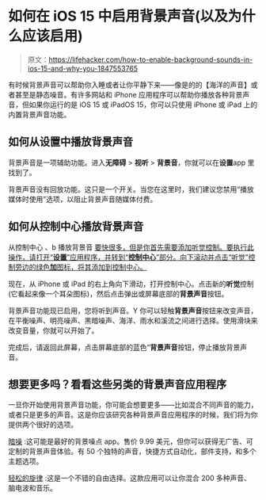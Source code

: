 # 如何在 iOS 15 中启用背景声音(以及为什么应该启用)

> 原文：<https://lifehacker.com/how-to-enable-background-sounds-in-ios-15-and-why-you-1847553765>

有时候背景声音可以帮助你入睡或者让你平静下来——像是的的【海洋的声音】或者甚至是静态噪音。有许多网站和 iPhone 应用程序可以帮助你播放各种背景声音，但如果你运行的是 iOS 15 或 iPadOS 15，你可以只使用 iPhone 或 iPad 上的内置背景声音功能。



## 如何从设置中播放背景声音

背景声音是一项辅助功能。进入**无障碍** > **视听** > **背景音**，你就可以在**设置**app 里找到了。

背景声音没有回放功能。这只是一个开关。当您在这里时，我们建议您禁用“播放媒体时使用”选项，以阻止背景声音随媒体付费。

## 如何从控制中心播放背景声音

从控制中心 、b 播放背景音 [要快很多，但是你首先需要添加听觉控制。要执行此操作，请打开“**设置**”应用程序，并转到“**控制中心**”部分。向下滚动并点击“听觉”控制旁边的绿色**加**图标，将其添加到控制中心。](https://lifehacker.com/10-useful-controls-everyone-should-add-to-their-iphone-1847257886)

现在，从 iPhone 或 iPad 的右上角向下滑动，打开控制中心。点击新的**听觉**控制(它看起来像一个耳朵图标)，然后点击弹出或屏幕底部的**背景声音**按钮。

背景声音功能现已启用，您将听到声音。Y 你可以轻触**背景声音**按钮来改变声音，在平衡噪声、明亮噪声、黑暗噪声、海洋、雨水和溪流之间进行选择。使用滑块来改变音量，你就可以开始了。

完成后，请返回此屏幕，点击屏幕底部的蓝色“**背景声音**按钮，停止播放背景声音。

## 想要更多吗？看看这些另类的背景声音应用程序

一旦你开始使用背景声音功能，你可能会想要更多——比如混合不同声音的能力，或者只是更多的声音。这是你应该研究各种背景声音应用程序的时候，我们将为你提供两个很好的选项。

[暗噪](https://apps.apple.com/app/dark-noise/id1465439395) :这可能是最好的背景噪点 app。售价 9.99 美元，但你可以获得无广告、可定制的背景声音体验。有 50 个独特的声音，快捷方式自动化，部件支持，和多个主题选项。

[轻松的旋律](https://apps.apple.com/us/app/relax-melodies-sleep-sounds/id314498713) :这是一个不错的自由选择。这款应用可以让你混合 200 多种声音、脑电波和音乐。